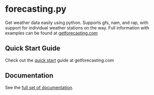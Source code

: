 forecasting.py
===========

Get weather data easily using python. Supports gfs, nam, and rap, with support for individual weather stations on the way. Full information with examples can be found at [getforecasting.com](http://getforecasting.com)

## Quick Start Guide

Check out the [quick start](http://getforecasting.com/documentation/quick-start/) guide at getforecasting.com

## Documentation

See the [full set of documentation](http://getforecasting.com/documentation/).

